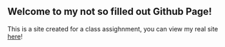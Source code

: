 ## Welcome to my not so filled out Github Page!
This is a site created for a class assighnment, you can view my real site [here](https://whips.dev/)!
